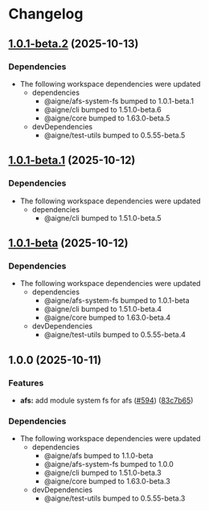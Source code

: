 # Changelog

## [1.0.1-beta.2](https://github.com/AIGNE-io/aigne-framework/compare/example-afs-system-fs-v1.0.1-beta.1...example-afs-system-fs-v1.0.1-beta.2) (2025-10-13)


### Dependencies

* The following workspace dependencies were updated
  * dependencies
    * @aigne/afs-system-fs bumped to 1.0.1-beta.1
    * @aigne/cli bumped to 1.51.0-beta.6
    * @aigne/core bumped to 1.63.0-beta.5
  * devDependencies
    * @aigne/test-utils bumped to 0.5.55-beta.5

## [1.0.1-beta.1](https://github.com/AIGNE-io/aigne-framework/compare/example-afs-system-fs-v1.0.1-beta...example-afs-system-fs-v1.0.1-beta.1) (2025-10-12)


### Dependencies

* The following workspace dependencies were updated
  * dependencies
    * @aigne/cli bumped to 1.51.0-beta.5

## [1.0.1-beta](https://github.com/AIGNE-io/aigne-framework/compare/example-afs-system-fs-v1.0.0...example-afs-system-fs-v1.0.1-beta) (2025-10-12)


### Dependencies

* The following workspace dependencies were updated
  * dependencies
    * @aigne/afs-system-fs bumped to 1.0.1-beta
    * @aigne/cli bumped to 1.51.0-beta.4
    * @aigne/core bumped to 1.63.0-beta.4
  * devDependencies
    * @aigne/test-utils bumped to 0.5.55-beta.4

## 1.0.0 (2025-10-11)


### Features

* **afs:** add module system fs for afs ([#594](https://github.com/AIGNE-io/aigne-framework/issues/594)) ([83c7b65](https://github.com/AIGNE-io/aigne-framework/commit/83c7b6555d21c606a5005eb05f6686882fb8ffa3))


### Dependencies

* The following workspace dependencies were updated
  * dependencies
    * @aigne/afs bumped to 1.1.0-beta
    * @aigne/afs-system-fs bumped to 1.0.0
    * @aigne/cli bumped to 1.51.0-beta.3
    * @aigne/core bumped to 1.63.0-beta.3
  * devDependencies
    * @aigne/test-utils bumped to 0.5.55-beta.3
